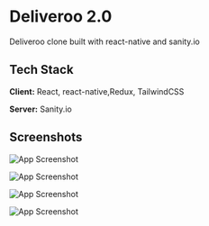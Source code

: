 
# Deliveroo 2.0

Deliveroo clone built with react-native and sanity.io


## Tech Stack

**Client:** React, react-native,Redux, TailwindCSS

**Server:** Sanity.io


## Screenshots

![App Screenshot](https://user-images.githubusercontent.com/75252077/222920300-9b62d740-93ee-4caf-ad16-8cccde6e05eb.png)

![App Screenshot](https://user-images.githubusercontent.com/75252077/222920315-60c411fa-1b15-4e20-83d2-20250f92b6f2.png)

![App Screenshot](https://user-images.githubusercontent.com/75252077/222920351-f9808831-fbd4-4e4e-a3d7-040c89154e7f.png)

![App Screenshot](https://user-images.githubusercontent.com/75252077/222920357-18ed3be4-d213-445c-a30e-68a949256b62.png)



